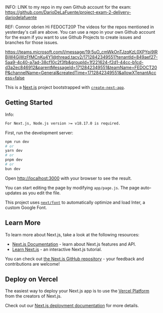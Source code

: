 INFO:
LINK to my repo in my own Github account for the exam:
https://github.com/DarioDeLaFuente/project-exam-2-delivery-dariodelafuente

REF:
Connor obrien
Hi FEDOCT20P
The videos for the repos mentioned in yesterday's call are above.
You can use a repo in your own Github account for the exam if you want to use Github Projects to create issues and branches for those issues.

<https://teams.microsoft.com/l/message/19:5uO_cmWkOnTJzqKzL0XPYpi9lRBjW4GjWzFfMCnKu4Y1@thread.tacv2/1712842349551?tenantId=849aef27-5aa9-4c40-a7ad-38cf10c2f3fb&groupId=1f221624-f2d1-44cc-b1cd-d3a2ec846912&parentMessageId=1712842349551&teamName=FEDOCT20P&channelName=General&createdTime=1712842349551&allowXTenantAccess=false>


This is a [Next.js](https://nextjs.org/) project bootstrapped with [`create-next-app`](https://github.com/vercel/next.js/tree/canary/packages/create-next-app).

## Getting Started

Info:

```bash
For Next.js, Node.js version >= v18.17.0 is required.
```
First, run the development server:

```bash
npm run dev
# or
yarn dev
# or
pnpm dev
# or
bun dev
```

Open [http://localhost:3000](http://localhost:3000) with your browser to see the result.

You can start editing the page by modifying `app/page.js`. The page auto-updates as you edit the file.

This project uses [`next/font`](https://nextjs.org/docs/basic-features/font-optimization) to automatically optimize and load Inter, a custom Google Font.

## Learn More

To learn more about Next.js, take a look at the following resources:

- [Next.js Documentation](https://nextjs.org/docs) - learn about Next.js features and API.
- [Learn Next.js](https://nextjs.org/learn) - an interactive Next.js tutorial.

You can check out [the Next.js GitHub repository](https://github.com/vercel/next.js/) - your feedback and contributions are welcome!

## Deploy on Vercel

The easiest way to deploy your Next.js app is to use the [Vercel Platform](https://vercel.com/new?utm_medium=default-template&filter=next.js&utm_source=create-next-app&utm_campaign=create-next-app-readme) from the creators of Next.js.

Check out our [Next.js deployment documentation](https://nextjs.org/docs/deployment) for more details.
